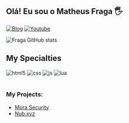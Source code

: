 ## Olá! Eu sou o Matheus Fraga 🖐️

[![Blog](https://img.shields.io/badge/Discord-007ACC?style=for-the-badge&logo=discord&logoColor=white)](https://discord.gg/pAet8FmKB3)
[![Youtube](https://img.shields.io/badge/YouTube-FF0000?style=for-the-badge&logo=youtube&logoColor=white)](https://www.youtube.com/channel/UCrzAXm5lswusTexmW8gLtZw)

![Fraga GitHub stats](https://github-readme-stats.vercel.app/api?username=accountnop&show_icons=true&theme=dracula&count_private=true)

## My Specialties

<div style="display: inline_block">
  <img align="center" alt="html5" src="https://img.shields.io/badge/HTML5-E34F26?style=for-the-badge&logo=html5&logoColor=white" />
  <img align="center" alt="css" src="https://img.shields.io/badge/CSS3-1572B6?style=for-the-badge&logo=css3&logoColor=white" />
  <img align="center" alt="js" src="https://img.shields.io/badge/JavaScript-F7DF1E?style=for-the-badge&logo=javascript&logoColor=black" />
  <img align="center" alt="lua" src="https://img.shields.io/badge/LUA-007ACC?style=for-the-badge&logo=lua&logoColor=white" />
</div><br/>

### My Projects:
- [Mora Security](about:blank)<br/>
- [Nub.xyz](github.com/accountnop/magmaisgay)<br/>

